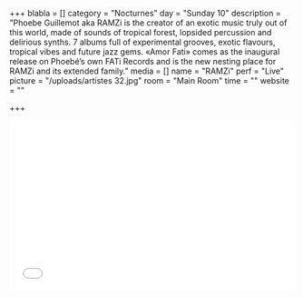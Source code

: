 +++
blabla = []
category = "Nocturnes"
day = "Sunday 10"
description = "Phoebe Guillemot aka RAMZi is the creator of an exotic music truly out of this world, made of sounds of tropical forest, lopsided percussion and delirious synths. 7 albums full of experimental grooves, exotic flavours, tropical vibes and future jazz gems. «Amor Fati» comes as the inaugural release on Phoebé’s own FATi Records and is the new nesting place for RAMZi and its extended family."
media = []
name = "RAMZi"
perf = "Live"
picture = "/uploads/artistes 32.jpg"
room = "Main Room"
time = ""
website = ""

+++
<iframe width="100%" height="300" scrolling="no" frameborder="no" allow="autoplay" src="[https://w.soundcloud.com/player/?url=](https://w.soundcloud.com/player/?url=https%3A//api.soundcloud.com/tracks/687564781&color=%23ff5500&auto_play=false&hide_related=false&show_comments=true&show_user=true&show_reposts=false&show_teaser=true&visual=true "https://w.soundcloud.com/player/?url=https%3A//api.soundcloud.com/tracks/687564781&color=%23ff5500&auto_play=false&hide_related=false&show_comments=true&show_user=true&show_reposts=false&show_teaser=true&visual=true")[https://api.soundcloud.com/tracks/610573110](https://api.soundcloud.com/tracks/610573110 "https://api.soundcloud.com/tracks/610573110")[&color=%23ff5500&auto_play=false&hide_related=false&show_comments=true&show_user=true&show_reposts=false&show_teaser=true&visual=true](https://w.soundcloud.com/player/?url=https%3A//api.soundcloud.com/tracks/687564781&color=%23ff5500&auto_play=false&hide_related=false&show_comments=true&show_user=true&show_reposts=false&show_teaser=true&visual=true "https://w.soundcloud.com/player/?url=https%3A//api.soundcloud.com/tracks/687564781&color=%23ff5500&auto_play=false&hide_related=false&show_comments=true&show_user=true&show_reposts=false&show_teaser=true&visual=true")"></iframe>